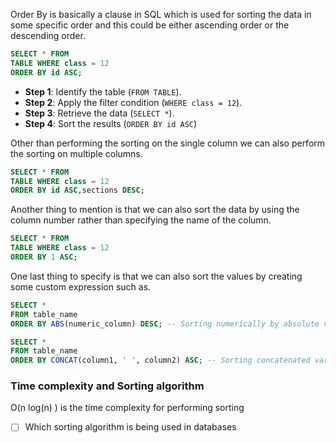 
Order By is basically a clause in SQL which is used for sorting the data in some specific order and this could be either ascending order or the descending order.

```sql
SELECT * FROM
TABLE WHERE class = 12
ORDER BY id ASC;
```

- **Step 1**: Identify the table (`FROM TABLE`).
- **Step 2**: Apply the filter condition (`WHERE class = 12`).
- **Step 3**: Retrieve the data (`SELECT *`).
- **Step 4**: Sort the results (`ORDER BY id ASC`)

Other than performing the sorting on the single column we can also perform the sorting on multiple columns.

```sql
SELECT * FROM
TABLE WHERE class = 12
ORDER BY id ASC,sections DESC;
```

Another thing to mention is that we can also sort the data by using the column number rather than specifying the name of the column.

```sql
SELECT * FROM
TABLE WHERE class = 12
ORDER BY 1 ASC;
```

One last thing to specify is that we can also sort the values by creating some custom expression such as.

```sql
SELECT *
FROM table_name
ORDER BY ABS(numeric_column) DESC; -- Sorting numerically by absolute values

SELECT *
FROM table_name
ORDER BY CONCAT(column1, ' ', column2) ASC; -- Sorting concatenated varchar columns
```


### Time complexity and Sorting algorithm

O(n log(n) ) is the time complexity for performing sorting 

- [ ] Which sorting algorithm is being used in databases 